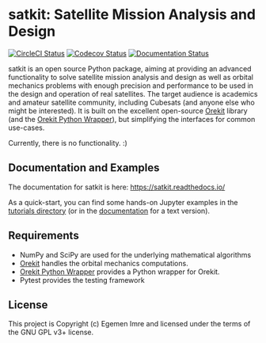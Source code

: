 # satkit: Satellite Mission Analysis and Design

[![CircleCI Status](https://img.shields.io/circleci/build/github/egemenimre/satkit/master?logo=circleci&label=CircleCI)](https://circleci.com/gh/egemenimre/satkit)
[![Codecov Status](https://codecov.io/gh/egemenimre/satkit/branch/master/graph/badge.svg)](https://codecov.io/gh/egemenimre/satkit)
[![Documentation Status](https://readthedocs.org/projects/satkit/badge/?version=latest)](https://satkit.readthedocs.io/en/latest/?badge=latest)

satkit is an open source Python package, aiming at providing an advanced functionality to solve satellite mission analysis and design as well as orbital mechanics problems with enough precision and performance to be used in the design and operation of real satellites. The target audience is academics and amateur satellite community, including Cubesats (and anyone else who might be interested). It is built on the excellent open-source [Orekit](https://www.orekit.org) library (and the [Orekit Python Wrapper](https://gitlab.orekit.org/orekit-labs/python-wrapper)), but simplifying the interfaces for common use-cases.

Currently, there is no functionality. :)

## Documentation and Examples

The documentation for satkit is here: <https://satkit.readthedocs.io/>

As a quick-start, you can find some hands-on Jupyter examples in the [tutorials directory](https://github.com/egemenimre/satkit/tree/master/docs/tutorials) (or in the [documentation](https://satkit.readthedocs.io/en/latest/tutorials.html) for a text version).


[//]: # (## Installing satkit)

[//]: # ()
[//]: # (The satkit package is on [PyPI]&#40;https://pypi.org/project/satkit/&#41; and you can install it simply by running:)

[//]: # ()
[//]: # (    pip install satkit)

[//]: # ()
[//]: # (You can also install it via [conda-forge]&#40;https://github.com/conda-forge/satkit-feedstock&#41;:)

[//]: # ()
[//]: # (    conda install -c conda-forge satkit)

[//]: # ()
[//]: # (Do not install `satkit` using `sudo`.)

[//]: # ()
[//]: # (You can find the source code on GitHub: <https://github.com/egemenimre/satkit>)


## Requirements

-   NumPy and SciPy are used for the underlying mathematical algorithms
-   [Orekit](https://www.orekit.org) handles the orbital mechanics computations.
-   [Orekit Python Wrapper](https://gitlab.orekit.org/orekit-labs/python-wrapper) provides a Python wrapper for Orekit.
-   Pytest provides the testing framework


## License

This project is Copyright (c) Egemen Imre and licensed under the terms of the GNU GPL v3+ license.
